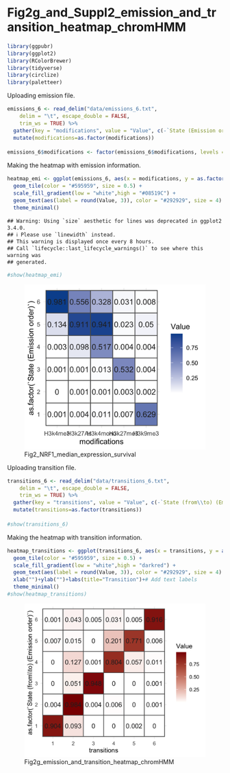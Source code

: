 # Fig2g_and_Suppl2_emission_and_transition_heatmap_chromHMM

``` r
library(ggpubr)
library(ggplot2)
library(RColorBrewer)
library(tidyverse)
library(circlize)
library(paletteer)
```

Uploading emission file.

``` r
emissions_6 <- read_delim("data/emissions_6.txt", 
    delim = "\t", escape_double = FALSE, 
    trim_ws = TRUE) %>% 
  gather(key = "modifications", value = "Value", c(-`State (Emission order)`)) %>% 
  mutate(modifications=as.factor(modifications))

emissions_6$modifications <- factor(emissions_6$modifications, levels = c("H3k4me3", "H3k27Ac", "H3k4mono","H3k27me3","H3k9me3"))
```

Making the heatmap with emission information.

``` r
heatmap_emi <- ggplot(emissions_6, aes(x = modifications, y = as.factor(`State (Emission order)`), fill = Value)) +
  geom_tile(color = "#595959", size = 0.5) +
  scale_fill_gradient(low = "white",high = "#08519C") + 
  geom_text(aes(label = round(Value, 3)), color = "#292929", size = 4) +  # Add text labels
  theme_minimal()
```

    ## Warning: Using `size` aesthetic for lines was deprecated in ggplot2 3.4.0.
    ## ℹ Please use `linewidth` instead.
    ## This warning is displayed once every 8 hours.
    ## Call `lifecycle::last_lifecycle_warnings()` to see where this warning was
    ## generated.

``` r
#show(heatmap_emi)
```

<figure>
<img
src="https://github.com/cleliacort/NRF1_paper/blob/main/Fig2/figures/heatmap_emission_made_0924.png"
alt="Fig2g_heatmap_emission" />
<figcaption
aria-hidden="true">Fig2_NRF1_median_expression_survival</figcaption>
</figure>

Uploading transition file.

``` r
transitions_6 <- read_delim("data/transitions_6.txt", 
    delim = "\t", escape_double = FALSE, 
    trim_ws = TRUE) %>% 
  gather(key = "transitions", value = "Value", c(-`State (from\\to) (Emission order)`)) %>% 
  mutate(transitions=as.factor(transitions))

#show(transitions_6)
```

Making the heatmap with transition information.

``` r
heatmap_transitions <- ggplot(transitions_6, aes(x = transitions, y = as.factor(`State (from\\to) (Emission order)`), fill = Value)) +
  geom_tile(color = "#595959", size = 0.5) +
  scale_fill_gradient(low = "white",high = "darkred") + 
  geom_text(aes(label = round(Value, 3)), color = "#292929", size = 4) + 
  xlab("")+ylab("")+labs(title="Transition")+# Add text labels
  theme_minimal()
#show(heatmap_transitions)
```

<figure>
<img
src="https://github.com/cleliacort/NRF1_paper/blob/main/Fig2/figures/Suppl/heatmap_transitions_made_0924.png"
alt="Fig2g_heatmap_transitions" />
<figcaption
aria-hidden="true">Fig2g_emission_and_transition_heatmap_chromHMM</figcaption>
</figure>
